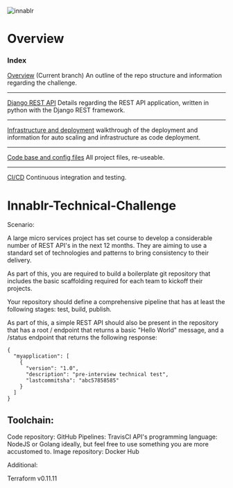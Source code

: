 ![innablr](https://s3-ap-southeast-2.amazonaws.com/innablr/innablr.PNG)

# Overview

### Index

[Overview](https://github.com/bransfieldjack/Innablr-Technical-Challenge/tree/overview) (Current branch) An outline of the repo structure and information regarding the challenge.
***
[Django REST API](https://github.com/bransfieldjack/Innablr-Technical-Challenge/tree/django_rest_setup) Details regarding the REST API application, written in python with the Django REST framework.
***
[Infrastructure and deployment](https://github.com/bransfieldjack/Innablr-Technical-Challenge/tree/infrastructre_and_deployment) walkthrough of the deployment and information for auto scaling and infrastructure as code deployment.
***
[Code base and config files](https://github.com/bransfieldjack/Innablr-Technical-Challenge/tree/master) All project files, re-useable.
***
[CI/CD](https://github.com/bransfieldjack/Innablr-Technical-Challenge/tree/master) Continuous integration and testing. 

# Innablr-Technical-Challenge

Scenario:

A large micro services project has set course to develop a considerable number of REST API's in the next 12 months. They are aiming to use a standard set of technologies and patterns to bring consistency to their delivery.

As part of this, you are required to build a boilerplate git repository that includes the basic scaffolding required for each team to kickoff their projects.

Your repository should define a comprehensive pipeline that has at least the following stages: test, build, publish.

As part of this, a simple REST API should also be present in the repository that has a root / endpoint that returns a basic "Hello World" message, and a /status endpoint that returns the following response:

```
{
  "myapplication": [
    {
      "version": "1.0",
      "description": "pre-interview technical test",
      "lastcommitsha": "abc57858585"
    }
  ]
}
```

## Toolchain:

Code repository: GitHub
Pipelines: TravisCI
API's programming language: NodeJS or Golang ideally, but feel free to use something you are more accustomed to.
Image repository: Docker Hub

Additional:

Terraform v0.11.11
